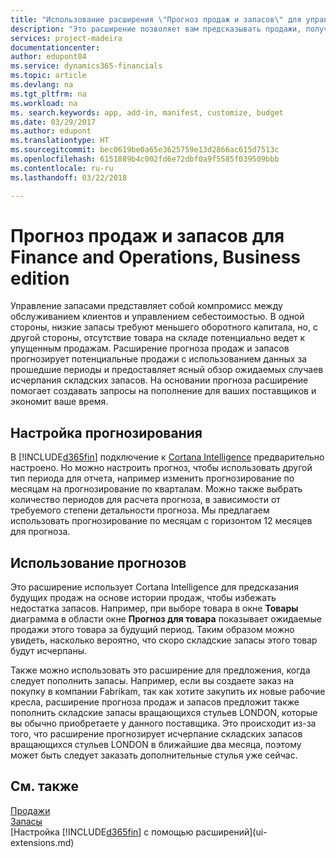 ```yaml
---
title: "Использование расширения \"Прогноз продаж и запасов\" для управления запасами | Microsoft Docs"
description: "Это расширение позволяет вам предсказывать продажи, получать четкую информацию о товарах, которые скоро закончатся, и даже создавать запросы на пополнение для поставщиков."
services: project-madeira
documentationcenter: 
author: edupont04
ms.service: dynamics365-financials
ms.topic: article
ms.devlang: na
ms.tgt_pltfrm: na
ms.workload: na
ms. search.keywords: app, add-in, manifest, customize, budget
ms.date: 03/29/2017
ms.author: edupont
ms.translationtype: HT
ms.sourcegitcommit: bec0619be0a65e3625759e13d2866ac615d7513c
ms.openlocfilehash: 6151889b4c002fd6e72dbf0a9f5585f039509bbb
ms.contentlocale: ru-ru
ms.lasthandoff: 03/22/2018

---
```

# <a name="sales-and-inventory-forecast-for-finance-and-operations-business-edition"></a>Прогноз продаж и запасов для Finance and Operations, Business edition 
Управление запасами представляет собой компромисс между обслуживанием клиентов и управлением себестоимостью. В одной стороны, низкие запасы требуют меньшего оборотного капитала, но, с другой стороны, отсутствие товара на складе потенциально ведет к упущенным продажам. Расширение прогноза продаж и запасов прогнозирует потенциальные продажи с использованием данных за прошедшие периоды и предоставляет ясный обзор ожидаемых случаев исчерпания складских запасов. На основании прогноза расширение помогает создавать запросы на пополнение для ваших поставщиков и экономит ваше время.  

## <a name="setting-up-forecasting"></a>Настройка прогнозирования
В [!INCLUDE[d365fin](includes/d365fin_md.md)] подключение к [Cortana Intelligence](https://www.microsoft.com/en-us/cloud-platform/what-is-cortana-intelligence-suite) предварительно настроено. Но можно настроить прогноз, чтобы использовать другой тип периода для отчета, например изменить прогнозирование по месяцам на прогнозирование по кварталам. Можно также выбрать количество периодов для расчета прогноза, в зависимости от требуемого степени детальности прогноза. Мы предлагаем использовать прогнозирование по месяцам с горизонтом 12 месяцев для прогноза.  

## <a name="using-the-forecasts"></a>Использование прогнозов
Это расширение использует Cortana Intelligence для предсказания будущих продаж на основе истории продаж, чтобы избежать недостатка запасов. Например, при выборе товара в окне **Товары** диаграмма в области окне **Прогноз для товара** показывает ожидаемые продажи этого товара за будущий период. Таким образом можно увидеть, насколько вероятно, что скоро складские запасы этого товар будут исчерпаны.  

Также можно использовать это расширение для предложения, когда следует пополнить запасы. Например, если вы создаете заказ на покупку в компании Fabrikam, так как хотите закупить их новые рабочие кресла, расширение прогноза продаж и запасов предложит также пополнить складские запасы вращающихся стульев LONDON, которые вы обычно приобретаете у данного поставщика. Это происходит из-за того, что расширение прогнозирует исчерпание складских запасов вращающихся стульев LONDON в ближайшие два месяца, поэтому может быть следует заказать дополнительные стулья уже сейчас.  

## <a name="see-also"></a>См. также
[Продажи](sales-manage-sales.md)  
[Запасы](inventory-manage-inventory.md)  
[Настройка [!INCLUDE[d365fin](includes/d365fin_md.md)] с помощью расширений](ui-extensions.md)  

